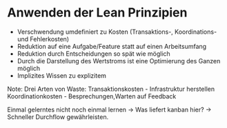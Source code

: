 # Anwenden der Lean Prinzipien
* Verschwendung umdefiniert zu Kosten (Transaktions-, Koordinations- und Fehlerkosten)
* Reduktion auf eine Aufgabe/Feature statt auf einen Arbeitsumfang
* Reduktion durch Entscheidungen so spät wie möglich
* Durch die Darstellung des Wertstroms ist eine Optimierung des Ganzen möglich
* Implizites Wissen zu explizitem

Note: 
Drei Arten von Waste:
 Transaktionskosten - Infrastruktur herstellen
 Koordinationkosten - Besprechungen,Warten auf Feedback
 
 Einmal gelerntes nicht noch einmal lernen -> Was liefert kanban hier?
 -> Schneller Durchflow gewährleisten.
 
 
